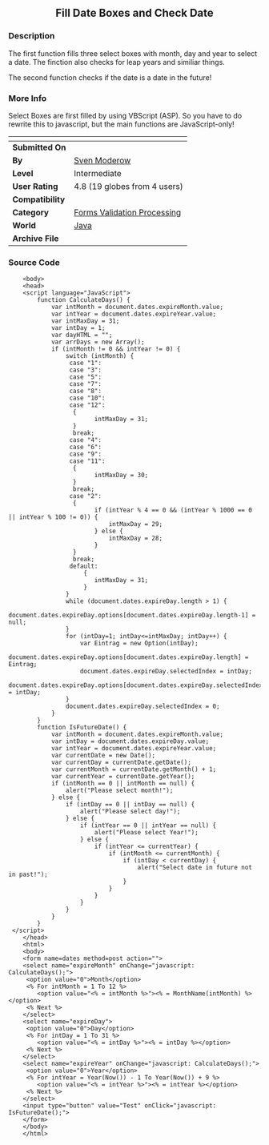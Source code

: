 ﻿<div align="center">

## Fill Date Boxes and Check Date


</div>

### Description

The first function fills three select boxes with month, day and year to select a date. The finction also checks for leap years and similiar things.

The second function checks if the date is a date in the future!
 
### More Info
 
Select Boxes are first filled by using VBScript (ASP). So you have to do rewrite this to javascript, but the main functions are JavaScript-only!


<span>             |<span>
---                |---
**Submitted On**   |
**By**             |[Sven Moderow](https://github.com/Planet-Source-Code/PSCIndex/blob/master/ByAuthor/sven-moderow.md)
**Level**          |Intermediate
**User Rating**    |4.8 (19 globes from 4 users)
**Compatibility**  |
**Category**       |[Forms Validation Processing](https://github.com/Planet-Source-Code/PSCIndex/blob/master/ByCategory/forms-validation-processing__2-76.md)
**World**          |[Java](https://github.com/Planet-Source-Code/PSCIndex/blob/master/ByWorld/java.md)
**Archive File**   |[](https://github.com/Planet-Source-Code/sven-moderow-fill-date-boxes-and-check-date__2-2193/archive/master.zip)





### Source Code

```
	<body>
	<head>
	<script language="JavaScript">
		function CalculateDays() {
			var intMonth = document.dates.expireMonth.value;
			var intYear = document.dates.expireYear.value;
			var intMaxDay = 31;
			var intDay = 1;
			var dayHTML = "";
			var arrDays = new Array();
			if (intMonth != 0 && intYear != 0) {
				switch (intMonth) {
				 case "1":
				 case "3":
				 case "5":
				 case "7":
				 case "8":
				 case "10":
				 case "12":
				  {
						intMaxDay = 31;
				  }
				  break;
				 case "4":
				 case "6":
				 case "9":
				 case "11":
				  {
						intMaxDay = 30;
				  }
				  break;
				 case "2":
				  {
						if (intYear % 4 == 0 && (intYear % 1000 == 0 || intYear % 100 != 0)) {
							intMaxDay = 29;
						} else {
							intMaxDay = 28;
						}
				  }
				  break;
				 default:
					 {
						intMaxDay = 31;
					 }
				}
				while (document.dates.expireDay.length > 1) {
					document.dates.expireDay.options[document.dates.expireDay.length-1] = null;
				}
				for (intDay=1; intDay<=intMaxDay; intDay++) {
					var Eintrag = new Option(intDay);
					document.dates.expireDay.options[document.dates.expireDay.length] = Eintrag;
					document.dates.expireDay.selectedIndex = intDay;
					document.dates.expireDay.options[document.dates.expireDay.selectedIndex].value = intDay;
				}
				document.dates.expireDay.selectedIndex = 0;
			}
		}
		function IsFutureDate() {
			var intMonth = document.dates.expireMonth.value;
			var intDay = document.dates.expireDay.value;
			var intYear = document.dates.expireYear.value;
			var currentDate = new Date();
			var currentDay = currentDate.getDate();
			var currentMonth = currentDate.getMonth() + 1;
			var currentYear = currentDate.getYear();
			if (intMonth == 0 || intMonth == null) {
				alert("Please select month!");
			} else {
				if (intDay == 0 || intDay == null) {
					alert("Please select day!");
				} else {
					if (intYear == 0 || intYear == null) {
						alert("Please select Year!");
					} else {
						if (intYear <= currentYear) {
							if (intMonth <= currentMonth) {
								if (intDay < currentDay) {
									alert("Select date in future not in past!");
								}
							}
						}
					}
				}
			}
		}
 </script>
	</head>
	<html>
	<body>
	<form name=dates method=post action="">
	<select name="expireMonth" onChange="javascript: CalculateDays();">
	 <option value="0">Month</option>
	 <% For intMonth = 1 To 12 %>
		<option value="<% = intMonth %>"><% = MonthName(intMonth) %></option>
	 <% Next %>
	</select>
	<select name="expireDay">
	 <option value="0">Day</option>
	 <% For intDay = 1 To 31 %>
		<option value="<% = intDay %>"><% = intDay %></option>
	 <% Next %>
	</select>
	<select name="expireYear" onChange="javascript: CalculateDays();">
	 <option value="0">Year</option>
	 <% For intYear = Year(Now()) - 1 To Year(Now()) + 9 %>
		<option value="<% = intYear %>"><% = intYear %></option>
	 <% Next %>
	</select>
	<input type="button" value="Test" onClick="javascript: IsFutureDate();">
	</form>
	</body>
	</html>
```

